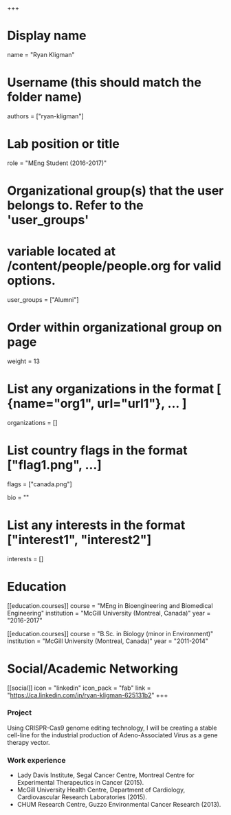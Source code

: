 +++
# Display name
name = "Ryan Kligman"

# Username (this should match the folder name)
authors = ["ryan-kligman"]

# Lab position or title
role = "MEng Student (2016-2017)"

# Organizational group(s) that the user belongs to. Refer to the 'user_groups'
# variable located at /content/people/people.org for valid options.
user_groups = ["Alumni"]

# Order within organizational group on page
weight = 13

# List any organizations in the format [ {name="org1", url="url1"}, ... ]
organizations = []

# List country flags in the format ["flag1.png", ...]
flags = ["canada.png"]

bio = ""

# List any interests in the format ["interest1", "interest2"]
interests = []

# Education
[[education.courses]]
  course = "MEng in Bioengineering and Biomedical Engineering"
  institution = "McGill University (Montreal, Canada)"
  year = "2016-2017"

[[education.courses]]
  course = "B.Sc. in Biology (minor in Environment)"
  institution = "McGill University (Montreal, Canada)"
  year = "2011-2014"

# Social/Academic Networking
[[social]]
  icon = "linkedin"
  icon_pack = "fab"
  link = "https://ca.linkedin.com/in/ryan-kligman-625131b2"
+++

### Project
Using CRISPR-Cas9 genome editing technology, I will be creating a stable
cell-line for the industrial production of Adeno-Associated Virus as a gene
therapy vector.

### Work experience
- Lady Davis Institute, Segal Cancer Centre, Montreal Centre for Experimental
  Therapeutics in Cancer (2015).
- McGill University Health Centre, Department of Cardiology, Cardiovascular
  Research Laboratories (2015).
- CHUM Research Centre, Guzzo Environmental Cancer Research (2013).
